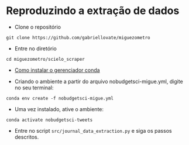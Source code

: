 # Reproduzindo a extração de dados

* Clone o repositório

```git clone https://github.com/gabriellovate/miguezometro```

* Entre no diretório

```cd miguezometro/scielo_scraper```

* [Como instalar o gerenciador conda](https://docs.conda.io/projects/conda/en/latest/user-guide/install/index.html)

* Criando o ambiente a partir do arquivo nobudgetsci-migue.yml, digite no seu terminal:

```conda env create -f nobudgetsci-migue.yml```

* Uma vez instalado, ative o ambiente:

```conda activate nobudgetsci-tweets```

* Entre no script `src/journal_data_extraction.py` e siga os passos descritos.
